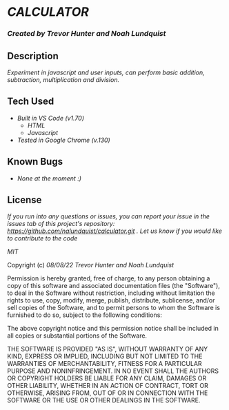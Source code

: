 # _CALCULATOR_

### _Created by Trevor Hunter and Noah Lundquist_

## Description

_Experiment in javascript and user inputs, can perform basic addition, subtraction, multiplication and division._

## Tech Used
* _Built in VS Code (v1.70)_
	* _HTML_
	* _Javascript_
* _Tested in Google Chrome (v.130)_

## Known Bugs

* _None at the moment :)_

## License

_If you run into any questions or issues, you can report your issue in the issues tab of this project's repository: https://github.com/nalundquist/calculator.git . Let us know if you would like to contribute to the code_

_MIT_

Copyright (c) _08/08/22_ _Trevor Hunter and Noah Lundquist_

Permission is hereby granted, free of charge, to any person obtaining a copy of this software and associated documentation files (the "Software"), to deal in the Software without restriction, including without limitation the rights to use, copy, modify, merge, publish, distribute, sublicense, and/or sell copies of the Software, and to permit persons to whom the Software is furnished to do so, subject to the following conditions:

The above copyright notice and this permission notice shall be included in all copies or substantial portions of the Software.

THE SOFTWARE IS PROVIDED "AS IS", WITHOUT WARRANTY OF ANY KIND, EXPRESS OR IMPLIED, INCLUDING BUT NOT LIMITED TO THE WARRANTIES OF MERCHANTABILITY, FITNESS FOR A PARTICULAR PURPOSE AND NONINFRINGEMENT. IN NO EVENT SHALL THE AUTHORS OR COPYRIGHT HOLDERS BE LIABLE FOR ANY CLAIM, DAMAGES OR OTHER LIABILITY, WHETHER IN AN ACTION OF CONTRACT, TORT OR OTHERWISE, ARISING FROM, OUT OF OR IN CONNECTION WITH THE SOFTWARE OR THE USE OR OTHER DEALINGS IN THE SOFTWARE.
